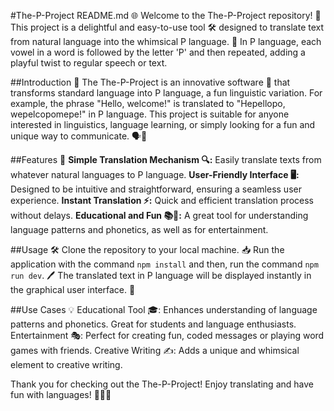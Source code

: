 #The-P-Project README.md 🌐
Welcome to the The-P-Project repository! 🚀 This project is a delightful and easy-to-use tool 🛠️ designed to translate text from natural language into the whimsical P language. 🎉 In P language, each vowel in a word is followed by the letter 'P' and then repeated, adding a playful twist to regular speech or text.

##Introduction 📖
The The-P-Project is an innovative software 🌟 that transforms standard language into P language, a fun linguistic variation. For example, the phrase "Hello, welcome!" is translated to "Hepellopo, wepelcopomepe!" in P language. This project is suitable for anyone interested in linguistics, language learning, or simply looking for a fun and unique way to communicate. 🗣️🎈

##Features 🌟
**Simple Translation Mechanism 🔍:** Easily translate texts from whatever natural languages to P language.
**User-Friendly Interface 🖥️:** Designed to be intuitive and straightforward, ensuring a seamless user experience.
**Instant Translation ⚡:** Quick and efficient translation process without delays.
**Educational and Fun 📚🎉:** A great tool for understanding language patterns and phonetics, as well as for entertainment.

##Usage 🛠️
Clone the repository to your local machine. 📥
Run the application with the command `npm install` and then, run the command `npm run dev`. 🖊️
The translated text in P language will be displayed instantly in the graphical user interface. 📃

##Use Cases 💡
Educational Tool 🎓: Enhances understanding of language patterns and phonetics. Great for students and language enthusiasts.
Entertainment 🎭: Perfect for creating fun, coded messages or playing word games with friends.
Creative Writing ✍️: Adds a unique and whimsical element to creative writing.

Thank you for checking out the The-P-Project! Enjoy translating and have fun with languages! 🎉🌐💬
